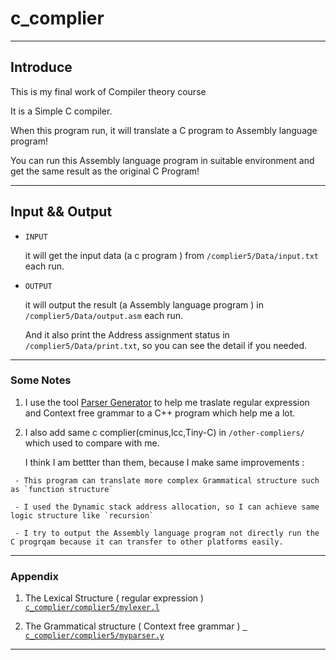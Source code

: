 # c_complier


---

## Introduce 

This is my final work of  Compiler theory course

It is a Simple C compiler.

When this program run, it will translate a C program to  Assembly language program!

You can run this Assembly language program in suitable environment and get the same result as the original C Program!


---

## Input  && Output 

 -  `INPUT`
     
     it will get the input data (a c program ) from `/complier5/Data/input.txt` each run.

 -  `OUTPUT`
    
     it will output the result (a Assembly language program ) in  `/complier5/Data/output.asm` each run.

     And it also print the Address assignment status in `/complier5/Data/print.txt`, so you can see the detail if you needed.

---

###  Some Notes

 1.  I use the tool [Parser Generator](http://parser-generator.updatestar.com/zh-cn) to help me traslate regular expression and Context free grammar to a C++ program which help me a lot.


 2.  I also add same  c complier(cminus,lcc,Tiny-C) in `/other-compliers/` which used to compare with me.

     I think I am bettter than them, because I make same improvements :
   >
     - This program can translate more complex Grammatical structure such as `function structure`

     - I used the Dynamic stack address allocation, so I can achieve same logic structure like `recursion`

	 - I try to output the Assembly language program not directly run the C progrqam because it can transfer to other platforms easily.

   >


---

###  Appendix

  1. The Lexical Structure ( regular expression ) [`c_complier/complier5/mylexer.l`](https://github.com/Nrgeup/c_complier/blob/master/complier5/mylexer.l)
 
  2. The Grammatical structure ( Context free grammar ) [` c_complier/complier5/myparser.y`](https://github.com/Nrgeup/c_complier/blob/master/complier5/myparser.y)

---

